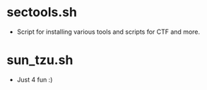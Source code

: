 # sectools.sh
- Script for installing various tools and scripts for CTF and more.

# sun_tzu.sh
- Just 4 fun :)
